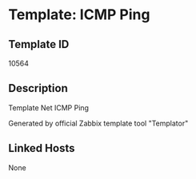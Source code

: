 # Template: ICMP Ping

## Template ID
10564

## Description
Template Net ICMP Ping

Generated by official Zabbix template tool "Templator"

## Linked Hosts
None

